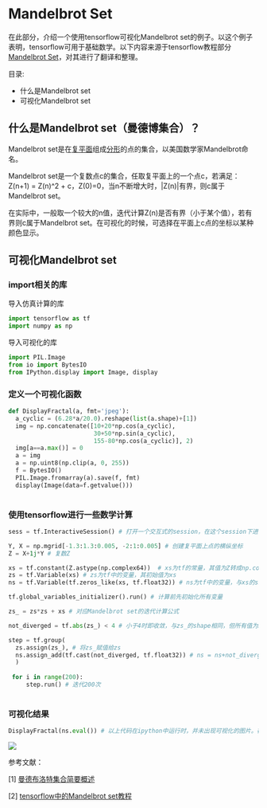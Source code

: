 # Mandelbrot Set

在此部分，介绍一个使用tensorflow可视化Mandelbrot set的例子。以这个例子表明，tensorflow可用于基础数学。以下内容来源于tensorflow教程部分[Mandelbrot Set](https://www.tensorflow.org/tutorials/mandelbrot)，对其进行了翻译和整理。

目录:

* 什么是Mandelbrot set
* 可视化Mandelbrot set

## 什么是Mandelbrot set（曼德博集合）？

Mandelbrot set是在[复平面](https://zh.wikipedia.org/wiki/%E5%A4%8D%E5%B9%B3%E9%9D%A2)组成[分形](https://zh.wikipedia.org/wiki/%E5%88%86%E5%BD%A2)的点的集合，以美国数学家Mandelbrot命名。

Mandelbrot set是一个复数点c的集合，任取复平面上的一个点c，若满足：Z(n+1) = Z(n)^2 + c，Z(0)=0，当n不断增大时，|Z(n)|有界，则c属于Mandelbrot set。

在实际中，一般取一个较大的n值，迭代计算Z(n)是否有界（小于某个值），若有界则c属于Mandelbrot set。在可视化的时候，可选择在平面上c点的坐标以某种 颜色显示。

## 可视化Mandelbrot set

### import相关的库

导入仿真计算的库

```python
import tensorflow as tf
import numpy as np
```

导入可视化的库
```python
import PIL.Image
from io import BytesIO
from IPython.display import Image, display
```

### 定义一个可视化函数

```python 
def DisplayFractal(a, fmt='jpeg'):
  a_cyclic = (6.28*a/20.0).reshape(list(a.shape)+[1])
  img = np.concatenate([10+20*np.cos(a_cyclic),
                        30+50*np.sin(a_cyclic),
                        155-80*np.cos(a_cyclic)], 2)
  img[a==a.max()] = 0
  a = img
  a = np.uint8(np.clip(a, 0, 255))
  f = BytesIO()
  PIL.Image.fromarray(a).save(f, fmt)
  display(Image(data=f.getvalue()))
 
```

### 使用tensorflow进行一些数学计算

```python 
sess = tf.InteractiveSession() # 打开一个交互式的session，在这个session下进行计算

Y, X = np.mgrid[-1.3:1.3:0.005, -2:1:0.005] # 创建复平面上点的横纵坐标
Z = X+1j*Y # 复数Z

xs = tf.constant(Z.astype(np.complex64))  # xs为tf的常量，其值为Z转成np.complex64类型后的值
zs = tf.Variable(xs) # zs为tf中的变量，其初始值为xs
ns = tf.Variable(tf.zeros_like(xs, tf.float32)) # ns为tf中的变量，与xs的shape相同，但值都为0，tf.float32类型。

tf.global_variables_initializer().run() # 计算前先初始化所有变量

zs_ = zs*zs + xs # 对应Mandelbrot set的迭代计算公式

not_diverged = tf.abs(zs_) < 4 # 小于4时即收敛，与zs_的shape相同，但所有值为bool型

step = tf.group(
  zs.assign(zs_), # 将zs_赋值给zs
  ns.assign_add(tf.cast(not_diverged, tf.float32)) # ns = ns+not_diverged
  )
  
 for i in range(200): 
     step.run() # 迭代200次
  
```

### 可视化结果

```python
DisplayFractal(ns.eval()) # 以上代码在ipython中运行时，并未出现可视化的图片。在jupyter notebook中，出现可视化的结果。
```
![](https://www.tensorflow.org/images/mandelbrot_output.jpg)


 参考文献：
 
 [1] [曼德布洛特集合简要概述](https://msdn.microsoft.com/zh-cn/library/jj635753(v=vs.85).aspx)
 
 [2] [tensorflow中的Mandelbrot set教程](https://www.tensorflow.org/tutorials/mandelbrot)
 
 
 

